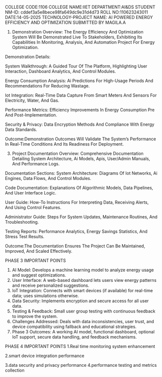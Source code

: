 COLLEGE CODE:1106
COLLEGE NAME:IIET
DEPARTMENT:AI&DS
STUDENT NM-ID: cddef3a5e8bece98fa649dc9e31d4d73
ROLL NO:110623243011
DATE:14-05-2025
TECHNOLOGY-PROJECT NAME: AI POWERED ENERGY EFFICIENCY AND OPTIMIZATION
SUBMITTED BY
MAGILA.A


1.	Demonstration Overview:
The Energy Efficiency And Optimization System Will Be Demonstrated Live To Stakeholders, Exhibiting Its Capabilities In Monitoring, Analysis, And Automation Project For Energy Optimization.

Demonstration Details:

System Walkthrough: A Guided Tour Of The Platform, Highlighting User Interaction, Dashboard Analytics, And Control Modules.

Energy Consumption Analysis: Ai Predictions For High-Usage Periods And Recommendations For Reducing Wastage.

Iot Integration: Real-Time Data Capture From Smart Meters And Sensors For Electricity, Water, And Gas.

Performance Metrics: Efficiency Improvements In Energy Consumption Pre And Post-Implementation.

Security & Privacy: Data Encryption Methods And Compliance With Energy Data Standards.

Outcome:Demonstration Outcomes Will Validate The System’s Performance In Real-Time Conditions And Its Readiness For Deployment.

3. Project Documentation
Overview: Comprehensive Documentation Detailing System Architecture, Ai Models, Apis, User/Admin Manuals, And Performance Logs.

Documentation Sections:
System Architecture: Diagrams Of Iot Networks, Ai Engines, Data Flows, And Control Modules.

Code Documentation: Explanations Of Algorithmic Models, Data Pipelines, And User Interface Logic.

User Guide: How-To Instructions For Interpreting Data, Receiving Alerts, And Using Control Features.

Administrator Guide: Steps For System Updates, Maintenance Routines, And Troubleshooting.

Testing Reports: Performance Analytics, Energy Savings Statistics, And Stress Test Results.

Outcome:The Documentation Ensures The Project Can Be Maintained, Improved, And Scaled Effectively.

 PHASE 3 IMPORTANT POINTS
1. AI Model: Develops a machine learning model to analyze energy usage and suggest optimizations.
2. User Interface: A web-based dashboard lets users view energy patterns and receive personalized suggestions.
3. IoT Integration: Connects with smart devices (if available) for real-time data; uses simulations otherwise.
4. Data Security: Implements encryption and secure access for all user data.
5. Testing & Feedback: Small user group testing with continuous feedback to improve the system.
6. Challenges Addressed: Deals with data inconsistencies, user trust, and device compatibility using fallback and educational strategies.
7. Phase 3 Outcomes: A working AI model, functional dashboard, optional IoT support, secure data handling, and feedback mechanisms.

PHASE 4 IMPORTANT POINTS
1.Real time monitoring system enhancement

2.smart device integration performance

3.data security and privacy performance
4.performance testing and metrics collection
